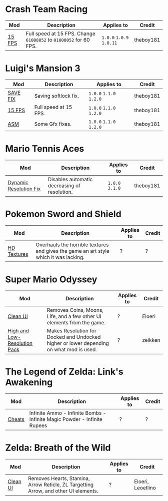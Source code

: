 # Crash Team Racing
| Mod | Description | Applies to | Credit |
| --- | ----------- | ---------- | ------ |
|[15 FPS](https://cdn.discordapp.com/attachments/626274308494196737/662003166489083904/CTR_15FPS_MOD-V-1.0.0-1.0.9-1.0.11.zip) | Full speed at 15 FPS. Change `61008052` to `01008052` for 60 FPS. | `1.0.0` `1.0.9` `1.0.11` | theboy181

# Luigi's Mansion 3
| Mod | Description | Applies to | Credit |
| --- | ----------- | ---------- | ------ |
| [SAVE FIX](https://cdn.discordapp.com/attachments/495758692495523854/662057798309380122/LM3v1.2.0_SAVE_FIX.zip) | Saving softlock fix. | `1.0.0` `1.1.0` `1.2.0` | theboy181
| [15 FPS](https://cdn.discordapp.com/attachments/495758692495523854/662057801413296188/LM3v1.2.0_15FPS.zip) | Full speed at 15 FPS. | `1.0.0` `1.1.0` `1.2.0` | theboy181
| [ASM](https://cdn.discordapp.com/attachments/495758692495523854/662057803690541100/LM3v1.2.0_ASM.zip) | Some Gfx fixes. | `1.0.0` `1.1.0` `1.2.0` | theboy181

# Mario Tennis Aces
| Mod | Description | Applies to | Credit |
| --- | ----------- | ---------- | ------ |
| [Dynamic Resolution Fix](https://cdn.discordapp.com/attachments/495758692495523854/663259906559705098/Mario_Tennis_Dynamic_Resolution_Fix.zip) | Disables automatic decreasing of resolution. | `1.0.0` `3.1.0` | theboy181

# Pokemon Sword and Shield
| Mod | Description | Applies to | Credit |
| --- | ----------- | ---------- | ------ |
| [HD Textures](https://drive.google.com/file/d/1BQ5X0-o1cD3DNxIl8P5JIpbZInRq4zSy/view?usp=sharing) | Overhauls the horrible textures and gives the game an art style which it was lacking. | ? | ?

# Super Mario Odyssey
| Mod | Description | Applies to | Credit |
| --- | ----------- | ---------- | ------ |
| [Clean UI](https://gamebanana.com/guis/download/34208) | Removes Coins, Moons, Life, and a few other UI elements from the game. | ? | Eloeri
| [High and Low-Resolution Pack](https://gamebanana.com/gamefiles/download/10077) | Makes Resolution for Docked and Undocked higher or lower depending on what mod is used. | ? | zeikken

# The Legend of Zelda: Link's Awakening
| Mod | Description | Applies to | Credit |
| --- | ----------- | ---------- | ------ |
| [Cheats](https://cdn.discordapp.com/attachments/495758692495523854/661927483729379329/zla-cheats.zip) | Infinite Ammo - Infinite Bombs - Infinite Magic Powder - Infinite Rupees | ? | ?

# Zelda: Breath of the Wild
| Mod | Description | Applies to | Credit |
| --- | ----------- | ---------- | ------ |
| [Clean UI](https://gamebanana.com/guis/download/34141) | Removes Hearts, Stamina, Arrow Reticle, ZL Targetting Arrow, and other UI elements. | ? | Eloeri, Leoetlino